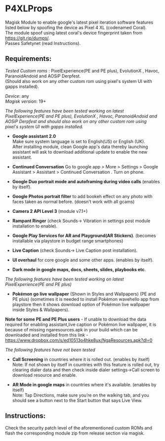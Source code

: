 # P4XLProps
Magisk Module to enable google's latest pixel iteration software features listed below by spoofing the device as Pixel 4 XL (codenamed Coral).  
The module spoof using latest coral's device fingerprint taken from https://git.rip/dumps/.   
Passes Safetynet (read Instructions).
## Requirements:
*Tested Custom roms* : PixelExperience(PE and PE plus), EvolutionX , Havoc, ParanoidAndoid and AOSiP Derpfest.   
(Should also work on any other custom rom using pixel's system UI with gapps installed).    

*Device*: any  
*Magisk version*: 19+



*The following features have been tested working on latest PixelExperience(PE and PE plus), EvolutionX , Havoc, ParanoidAndoid and AOSiP Derpfest and should also work on any other custom rom using pixel's system UI with gapps installed.*

- **Google assistant 2.0**  
Make sure system language is set to English(US) or English (UK).   
After installing module, clean Google app's data thereby launching assistant will ask to download additional update to enable the new assistant.

- **Continued Conversation** 
Go to google app > More > Settings > Google Assistant > Assistant > Continued Conversation . Turn on phone.  

- **Google Duo portrait mode and autoframing during video calls** (enables by itself).

- **Google Photos portrait filter** to add bookeh effect on any photo with faces taken as normal before. (doesn't work with all gcams)  

- **Camera 2 API Level 3** (module v7.1+)

- **Rampant Ringer** (check Sounds-> Vibration in settings post module installation to enable).

- **Google Play Services for AR  and Playground(AR Stickers)**. (becomes installable via playstore in budget range smartphones)

- **Live Caption** (check Sounds-> Live Caption post installation).   

- **UI overhaul** for core google and some other apps. (enables by itself).  

- **Dark mode in google maps, docs, sheets, slides, playbooks etc**.  




*The following features have been tested working on latest PixelExperience(PE and PE plus)*

- **Pokémon go live wallpaper** (Shown in Styles and Wallpapers) (PE and PE plus) (sometimes it is needed to install Pokémon wavehello app from playstore then it shows download option of Pokémon live wallpaper inside Styles & Wallpapers).  

**Note for some PE and PE Plus users** - If unable to download the data required for enabling assistant,live caption or Pokémon live wallpaper, it is because of missing ngaresources.apk in your build which can be downloaded and installed from this link -  https://www.dropbox.com/s/ed10513o4hke8ux/NgaResources.apk?dl=0  




*The following features have not been tested*

- **Call Screening** in countries where it is rolled out. (enables by itself)  
Note: If not shown by itself in countries with this feature is rolled out, try clearing dialer data and then check inside dialer settings->Call screen to download resource and enable. 

- **AR Mode in google maps** in countries where it's available. (enables by itself)  
Note: Tap Directions, make sure you’re on the walking tab, and you should see a button next to the Start button that says Live View.  




## Instructions:
Check the security patch level of the aforementioned custom ROMs and flash the corresponding module zip from release section via magisk.
